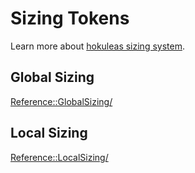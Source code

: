 # Sizing Tokens

Learn more about [hokuleas sizing system](../foundation/sizing.md).

<TokenList>
  <Token::Plain @name="--sizing-ratio"/>
  <Token::Plain @name="--sizing-factor"/>
</TokenList>

## Global Sizing

<Reference::GlobalSizing/>

## Local Sizing

<Reference::LocalSizing/>
